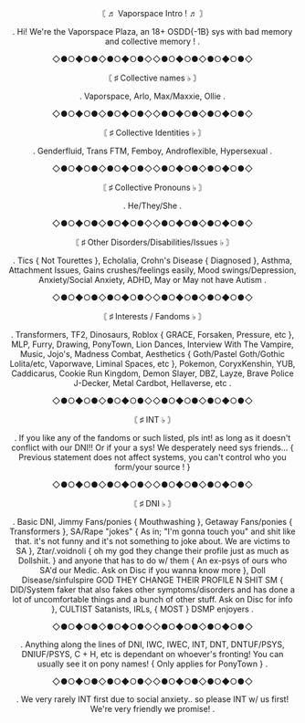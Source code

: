 <p align="center">   〘 ♬ Vaporspace Intro ! ♬ 〙
  
 <p align="center"> . Hi! We're the Vaporspace Plaza, an 18+ OSDD{-1B} sys with bad memory and collective memory ! .

  <p align="center"> ◇●○◆○●◇●○◆○●◇◇●○◆○●◇●○◆○●◇
  
 <p align="center">  〘 ♯ Collective names ♭ 〙
 <p align="center"> . Vaporspace, Arlo, Max/Maxxie, Ollie .

 <p align="center"> ◇●○◆○●◇●○◆○●◇◇●○◆○●◇●○◆○●◇

  <p align="center"> 〘 ♯ Collective Identities ♭ 〙
 <p align="center"> . Genderfluid, Trans FTM, Femboy, Androflexible, Hypersexual .

<p align="center">  ◇●○◆○●◇●○◆○●◇◇●○◆○●◇●○◆○●◇

  <p align="center"> 〘 ♯ Collective Pronouns ♭ 〙
 <p align="center"> . He/They/She .

 <p align="center"> ◇●○◆○●◇●○◆○●◇◇●○◆○●◇●○◆○●◇

  <p align="center"> 〘 ♯ Other Disorders/Disabilities/Issues ♭ 〙
  <p align="center"> . Tics { Not Tourettes }, Echolalia, Crohn's Disease { Diagnosed }, Asthma, Attachment Issues, Gains crushes/feelings easily, Mood swings/Depression, Anxiety/Social Anxiety, ADHD, May or May not have Autism .

<p align="center"> ◇●○◆○●◇●○◆○●◇◇●○◆○●◇●○◆○●◇

  <p align="center"> 〘 ♯ Interests / Fandoms ♭ 〙
 <p align="center"> . Transformers, TF2, Dinosaurs, Roblox { GRACE, Forsaken, Pressure, etc }, MLP, Furry, Drawing, PonyTown, Lion Dances, Interview With The Vampire, Music, Jojo's, Madness Combat, Aesthetics { Goth/Pastel Goth/Gothic Lolita/etc, Vaporwave, Liminal Spaces, etc }, Pokemon, CoryxKenshin, YUB, Caddicarus, Cookie Run Kingdom, Demon Slayer, DBZ, Layze, Brave Police J-Decker, Metal Cardbot, Hellaverse, etc .

 <p align="center"> ◇●○◆○●◇●○◆○●◇◇●○◆○●◇●○◆○●◇

 <p align="center"> 〘 ♯ INT ♭ 〙
 <p align="center"> . If you like any of the fandoms or such listed, pls int! as long as it doesn't conflict with our DNI!! Or if your a sys! We desperately need sys friends... { Previous statement does not affect systems, you can't control who you form/your source ! }

 <p align="center"> ◇●○◆○●◇●○◆○●◇◇●○◆○●◇●○◆○●◇

 <p align="center"> 〘 ♯ DNI ♭ 〙
 <p align="center"> . Basic DNI, Jimmy Fans/ponies { Mouthwashing }, Getaway Fans/ponies { Transformers }, SA/Rape "jokes" { As in; "I'm gonna touch you" and shit like that. it's not funny and it's not something to joke about. We are victims to SA }, Ztar/.voidnoli { oh my god they change their profile just as much as Dollshiit. } and anyone that has to do w/ them { An ex-psys of ours who SA'd our Medic. Ask on Disc if you wanna know more }, Doll Disease/sinfulspire GOD THEY CHANGE THEIR PROFILE N SHIT SM { DID/System faker that also fakes other symptoms/disorders and has done a lot of uncomfortable things and a bunch of other stuff. Ask on Disc for info }, CULTIST Satanists, IRLs, { MOST } DSMP enjoyers .

 <p align="center"> ◇●○◆○●◇●○◆○●◇◇●○◆○●◇●○◆○●◇

 <p align="center"> . Anything along the lines of DNI, IWC, IWEC, INT, DNT, DNTUF/PSYS, DNIUF/PSYS, C + H, etc is dependant on whoever's fronting! You can usually see it on pony names! { Only applies for PonyTown } .

 <p align="center"> ◇●○◆○●◇●○◆○●◇◇●○◆○●◇●○◆○●◇
 

 <p align="center"> . We very rarely INT first due to social anxiety.. so please INT w/ us first! We're very friendly we promise! .
<!--
**VaporspacePlaza/VaporspacePlaza** is a ✨ _special_ ✨ repository because its `README.md` (this file) appears on your GitHub profile.

Here are some ideas to get you started:

- 🔭 I’m currently working on ...
- 🌱 I’m currently learning ...
- 👯 I’m looking to collaborate on ...
- 🤔 I’m looking for help with ...
- 💬 Ask me about ...
- 📫 How to reach me: ...
- 😄 Pronouns: ...
- ⚡ Fun fact: ...
-->
